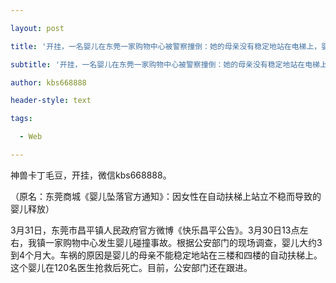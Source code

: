 ---
layout: post
title: '开挂，一名婴儿在东莞一家购物中心被警察撞倒：她的母亲没有稳定地站在电梯上，婴儿被放走了。'
subtitle: '开挂，一名婴儿在东莞一家购物中心被警察撞倒：她的母亲没有稳定地站在电梯上，婴儿被放走了。'
author: kbs668888
header-style: text
tags:
  - Web
---
神兽卡丁毛豆，开挂，微信kbs668888。

（原名：东莞商城《婴儿坠落官方通知》：因女性在自动扶梯上站立不稳而导致的婴儿释放）

3月31日，东莞市昌平镇人民政府官方微博《快乐昌平公告》。3月30日13点左右，我镇一家购物中心发生婴儿碰撞事故。根据公安部门的现场调查，婴儿大约3到4个月大。车祸的原因是婴儿的母亲不能稳定地站在三楼和四楼的自动扶梯上。这个婴儿在120名医生抢救后死亡。目前，公安部门还在跟进。


